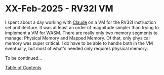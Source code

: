 # XX-Feb-2025 - RV32I VM

I spent about a day working with [Claude](https://claude.ai) on a VM for the RV32I instruction set architecture.  It was at least an order of magnitude simpler than trying to implement a VM for WASM.  There are really only two memory segments to manage:  Physical Memory and Mapped Memory.  Of that, only physical memory was super critical.  I do have to be able to handle both in the VM eventually, but most of what's needed only requires physical memory.

To be continued...

[Table of Contents](.)


